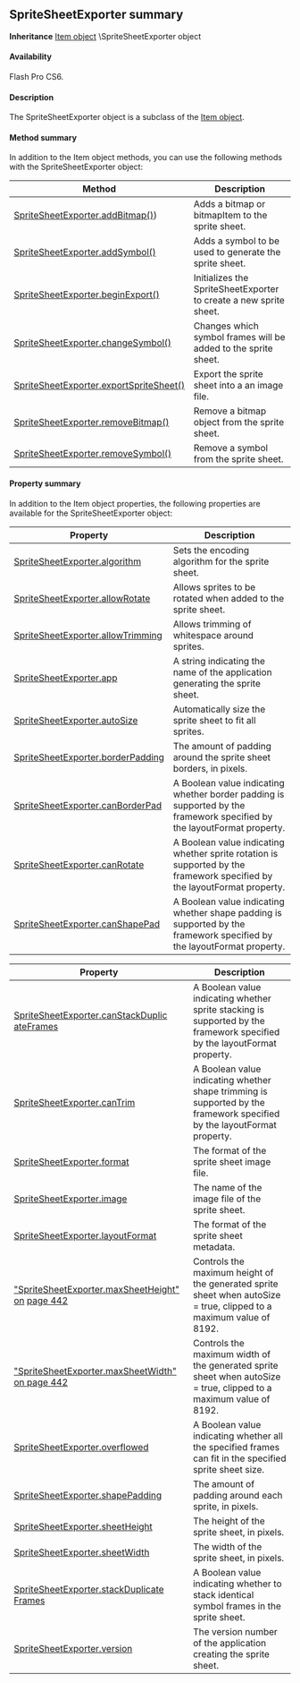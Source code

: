 ## SpriteSheetExporter summary

**Inheritance** [Item object](#!wielmic/developers-animatesdk-docs/test/Item_object/item_summary.md) \SpriteSheetExporter object

#### Availability

Flash Pro CS6.

#### Description

The SpriteSheetExporter object is a subclass of the [Item object](#!wielmic/developers-animatesdk-docs/test/Item_object/item_summary.md).

#### Method summary

In addition to the Item object methods, you can use the following methods with the SpriteSheetExporter object:

| **Method**                                                          | **Description**                                                   |
|---------------------------------------------------------------------|-------------------------------------------------------------------|
| [SpriteSheetExporter.addBitmap()](#!wielmic/developers-animatesdk-docs/test/SpriteSheetExporter_object/SpriteSheetExporter.md)) | Adds a bitmap or bitmapItem to the sprite sheet.                  |
| [SpriteSheetExporter.addSymbol()](#!wielmic/developers-animatesdk-docs/test/SpriteSheetExporter_object/SpriteSheetExporte1.md)                    | Adds a symbol to be used to generate the sprite sheet.            |
| [SpriteSheetExporter.beginExport()](#!wielmic/developers-animatesdk-docs/test/SpriteSheetExporter_object/SpriteSheetExporte7.md)                  | Initializes the SpriteSheetExporter to create a new sprite sheet. |
| [SpriteSheetExporter.changeSymbol()](#!wielmic/developers-animatesdk-docs/test/SpriteSheetExporter_object/SpriteSheetExport14.md)                 | Changes which symbol frames will be added to the sprite sheet.    |
| [SpriteSheetExporter.exportSpriteSheet()](#!wielmic/developers-animatesdk-docs/test/SpriteSheetExporter_object/SpriteSheetExport15.md)            | Export the sprite sheet into a an image file.                     |
| [SpriteSheetExporter.removeBitmap()](#!wielmic/developers-animatesdk-docs/test/SpriteSheetExporter_object/SpriteSheetExport22.md)                 | Remove a bitmap object from the sprite sheet.                     |
| [SpriteSheetExporter.removeSymbol()](#!wielmic/developers-animatesdk-docs/test/SpriteSheetExporter_object/SpriteSheetExport23.md)                 | Remove a symbol from the sprite sheet.                            |

#### Property summary

In addition to the Item object properties, the following properties are available for the SpriteSheetExporter object:

| **Property**                                       | **Description**                                                                                                          |
|----------------------------------------------------|--------------------------------------------------------------------------------------------------------------------------|
| [SpriteSheetExporter.algorithm](#!wielmic/developers-animatesdk-docs/test/SpriteSheetExporter_object/SpriteSheetExporte2.md)     | Sets the encoding algorithm for the sprite sheet.                                                                        |
| [SpriteSheetExporter.allowRotate](#!wielmic/developers-animatesdk-docs/test/SpriteSheetExporter_object/SpriteSheetExporte3.md)   | Allows sprites to be rotated when added to the sprite sheet.                                                             |
| [SpriteSheetExporter.allowTrimming](#!wielmic/developers-animatesdk-docs/test/SpriteSheetExporter_object/SpriteSheetExporte4.md) | Allows trimming of whitespace around sprites.                                                                            |
| [SpriteSheetExporter.app](#!wielmic/developers-animatesdk-docs/test/SpriteSheetExporter_object/SpriteSheetExporte5.md)           | A string indicating the name of the application generating the sprite sheet.                                             |
| [SpriteSheetExporter.autoSize](#!wielmic/developers-animatesdk-docs/test/SpriteSheetExporter_object/SpriteSheetExporte6.md)      | Automatically size the sprite sheet to fit all sprites.                                                                  |
| [SpriteSheetExporter.borderPadding](#!wielmic/developers-animatesdk-docs/test/SpriteSheetExporter_object/SpriteSheetExporte8.md) | The amount of padding around the sprite sheet borders, in pixels.                                                        |
| [SpriteSheetExporter.canBorderPad](#!wielmic/developers-animatesdk-docs/test/SpriteSheetExporter_object/SpriteSheetExporte9.md)  | A Boolean value indicating whether border padding is supported by the framework specified by the layoutFormat property.  |
| [SpriteSheetExporter.canRotate](#!wielmic/developers-animatesdk-docs/test/SpriteSheetExporter_object/SpriteSheetExport10.md)     | A Boolean value indicating whether sprite rotation is supported by the framework specified by the layoutFormat property. |
| [SpriteSheetExporter.canShapePad](#!wielmic/developers-animatesdk-docs/test/SpriteSheetExporter_object/SpriteSheetExport12.md)   | A Boolean value indicating whether shape padding is supported by the framework specified by the layoutFormat property.   |

| **Property**                                                                       | **Description**                                                                                                          |
|------------------------------------------------------------------------------------|--------------------------------------------------------------------------------------------------------------------------|
| [SpriteSheetExporter.canStackDuplic](#_bookmark859) [ateFrames](#_bookmark859)     | A Boolean value indicating whether sprite stacking is supported by the framework specified by the layoutFormat property. |
| [SpriteSheetExporter.canTrim](#!wielmic/developers-animatesdk-docs/test/SpriteSheetExporter_object/SpriteSheetExport11.md)                                       | A Boolean value indicating whether shape trimming is supported by the framework specified by the layoutFormat property.  |
| [SpriteSheetExporter.format](#!wielmic/developers-animatesdk-docs/test/SpriteSheetExporter_object/SpriteSheetExport16.md)                                        | The format of the sprite sheet image file.                                                                               |
| [SpriteSheetExporter.image](#!wielmic/developers-animatesdk-docs/test/SpriteSheetExporter_object/SpriteSheetExport17.md)                                         | The name of the image file of the sprite sheet.                                                                          |
| [SpriteSheetExporter.layoutFormat](#!wielmic/developers-animatesdk-docs/test/SpriteSheetExporter_object/SpriteSheetExport18.md)                                  | The format of the sprite sheet metadata.                                                                                 |
| ["SpriteSheetExporter.maxSheetHeight" on](#_bookmark865) [page 442](#_bookmark865) | Controls the maximum height of the generated sprite sheet when autoSize = true, clipped to a maximum value of 8192.      |
| ["SpriteSheetExporter.maxSheetWidth"](#_bookmark866) [on page 442](#_bookmark866)  | Controls the maximum width of the generated sprite sheet when autoSize = true, clipped to a maximum value of 8192.       |
| [SpriteSheetExporter.overflowed](#!wielmic/developers-animatesdk-docs/test/SpriteSheetExporter_object/SpriteSheetExport21.md)                                    | A Boolean value indicating whether all the specified frames can fit in the specified sprite sheet size.                  |
| [SpriteSheetExporter.shapePadding](#!wielmic/developers-animatesdk-docs/test/SpriteSheetExporter_object/SpriteSheetExport24.md)                                  | The amount of padding around each sprite, in pixels.                                                                     |
| [SpriteSheetExporter.sheetHeight](#!wielmic/developers-animatesdk-docs/test/SpriteSheetExporter_object/SpriteSheetExport25.md)                                   | The height of the sprite sheet, in pixels.                                                                               |
| [SpriteSheetExporter.sheetWidth](#!wielmic/developers-animatesdk-docs/test/SpriteSheetExporter_object/SpriteSheetExport26.md)                                    | The width of the sprite sheet, in pixels.                                                                                |
| [SpriteSheetExporter.stackDuplicate](#_bookmark873) [Frames](#_bookmark873)        | A Boolean value indicating whether to stack identical symbol frames in the sprite sheet.                                 |
| [SpriteSheetExporter.version](#!wielmic/developers-animatesdk-docs/test/SpriteSheetExporter_object/SpriteSheetExport28.md)                                       | The version number of the application creating the sprite sheet.                                                         |

<span id="SpriteSheetExporter.addBitmap()" class="anchor"></span>


